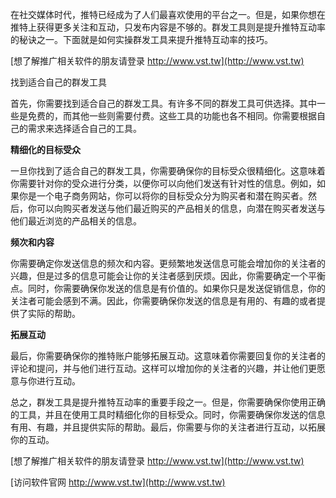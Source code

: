 在社交媒体时代，推特已经成为了人们最喜欢使用的平台之一。但是，如果你想在推特上获得更多关注和互动，只发布内容是不够的。群发工具则是提升推特互动率的秘诀之一。下面就是如何实操群发工具来提升推特互动率的技巧。

[想了解推广相关软件的朋友请登录 http://www.vst.tw](http://www.vst.tw)

找到适合自己的群发工具

首先，你需要找到适合自己的群发工具。有许多不同的群发工具可供选择。其中一些是免费的，而其他一些则需要付费。这些工具的功能也各不相同。你需要根据自己的需求来选择适合自己的工具。

**精细化的目标受众**

一旦你找到了适合自己的群发工具，你需要确保你的目标受众很精细化。这意味着你需要针对你的受众进行分类，以便你可以向他们发送有针对性的信息。例如，如果你是一个电子商务网站，你可以将你的目标受众分为购买者和潜在购买者。然后，你可以向购买者发送与他们最近购买的产品相关的信息，向潜在购买者发送与他们最近浏览的产品相关的信息。

**频次和内容**

你需要确定你发送信息的频次和内容。更频繁地发送信息可能会增加你的关注者的兴趣，但是过多的信息可能会让你的关注者感到厌烦。因此，你需要确定一个平衡点。同时，你需要确保你发送的信息是有价值的。如果你只是发送促销信息，你的关注者可能会感到不满。因此，你需要确保你发送的信息是有用的、有趣的或者提供了实际的帮助。

**拓展互动**

最后，你需要确保你的推特账户能够拓展互动。这意味着你需要回复你的关注者的评论和提问，并与他们进行互动。这样可以增加你的关注者的兴趣，并让他们更愿意与你进行互动。

总之，群发工具是提升推特互动率的重要手段之一。但是，你需要确保你使用正确的工具，并且在使用工具时精细化你的目标受众。同时，你需要确保你发送的信息有用、有趣，并且提供实际的帮助。最后，你需要与你的关注者进行互动，以拓展你的互动。

[想了解推广相关软件的朋友请登录 http://www.vst.tw](http://www.vst.tw)


[访问软件官网 http://www.vst.tw](http://www.vst.tw)
